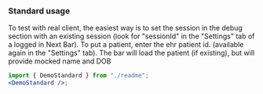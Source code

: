 ### Standard usage

To test with real client, the easiest way is to set the session in the debug section with an existing session (look for "sessionId" in the "Settings" tab of a logged in Next Bar). To put a patient, enter the ehr patient id. (available again in the "Settings" tab).
The bar will load the patient (if existing), but will provide mocked name and DOB

```jsx harmony
import { DemoStandard } from "./readme";
<DemoStandard />;
```
